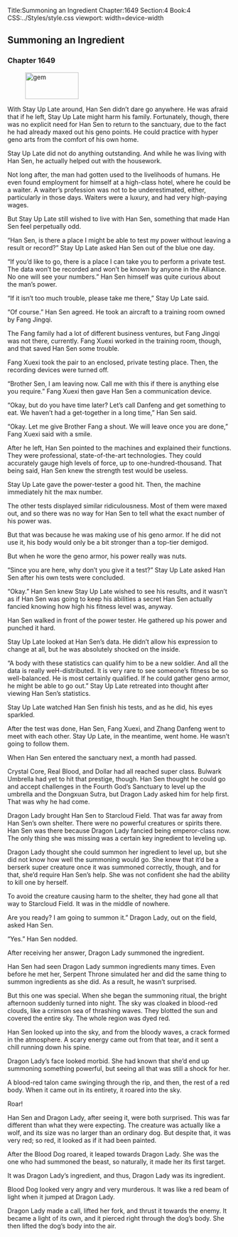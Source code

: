 Title:Summoning an Ingredient 
Chapter:1649 
Section:4 
Book:4 
CSS:../Styles/style.css 
viewport: width=device-width
  
## Summoning an Ingredient
### Chapter 1649
  
<figure>
	<img src="../Images/gem.gif" alt="gem" id="gem" width="120" height="60" />
</figure>
  

  
With Stay Up Late around, Han Sen didn’t dare go anywhere. He was afraid that if he left, Stay Up Late might harm his family. Fortunately, though, there was no explicit need for Han Sen to return to the sanctuary, due to the fact he had already maxed out his geno points. He could practice with hyper geno arts from the comfort of his own home.

Stay Up Late did not do anything outstanding. And while he was living with Han Sen, he actually helped out with the housework.

Not long after, the man had gotten used to the livelihoods of humans. He even found employment for himself at a high-class hotel, where he could be a waiter. A waiter’s profession was not to be underestimated, either, particularly in those days. Waiters were a luxury, and had very high-paying wages.

But Stay Up Late still wished to live with Han Sen, something that made Han Sen feel perpetually odd.

“Han Sen, is there a place I might be able to test my power without leaving a result or record?” Stay Up Late asked Han Sen out of the blue one day.

“If you’d like to go, there is a place I can take you to perform a private test. The data won’t be recorded and won’t be known by anyone in the Alliance. No one will see your numbers.” Han Sen himself was quite curious about the man’s power.

“If it isn’t too much trouble, please take me there,” Stay Up Late said.

“Of course.” Han Sen agreed. He took an aircraft to a training room owned by Fang Jingqi.

The Fang family had a lot of different business ventures, but Fang Jingqi was not there, currently. Fang Xuexi worked in the training room, though, and that saved Han Sen some trouble.

Fang Xuexi took the pair to an enclosed, private testing place. Then, the recording devices were turned off.

“Brother Sen, I am leaving now. Call me with this if there is anything else you require.” Fang Xuexi then gave Han Sen a communication device.

“Okay, but do you have time later? Let’s call Danfeng and get something to eat. We haven’t had a get-together in a long time,” Han Sen said.

“Okay. Let me give Brother Fang a shout. We will leave once you are done,” Fang Xuexi said with a smile.

After he left, Han Sen pointed to the machines and explained their functions. They were professional, state-of-the-art technologies. They could accurately gauge high levels of force, up to one-hundred-thousand. That being said, Han Sen knew the strength test would be useless.

Stay Up Late gave the power-tester a good hit. Then, the machine immediately hit the max number.

The other tests displayed similar ridiculousness. Most of them were maxed out, and so there was no way for Han Sen to tell what the exact number of his power was.

But that was because he was making use of his geno armor. If he did not use it, his body would only be a bit stronger than a top-tier demigod.

But when he wore the geno armor, his power really was nuts.

“Since you are here, why don’t you give it a test?” Stay Up Late asked Han Sen after his own tests were concluded.

“Okay.” Han Sen knew Stay Up Late wished to see his results, and it wasn’t as if Han Sen was going to keep his abilities a secret Han Sen actually fancied knowing how high his fitness level was, anyway.

Han Sen walked in front of the power tester. He gathered up his power and punched it hard.

Stay Up Late looked at Han Sen’s data. He didn’t allow his expression to change at all, but he was absolutely shocked on the inside.

“A body with these statistics can qualify him to be a new soldier. And all the data is really weH-distributed. It is very rare to see someone’s fitness be so well-balanced. He is most certainly qualified. If he could gather geno armor, he might be able to go out.” Stay Up Late retreated into thought after viewing Han Sen’s statistics.

Stay Up Late watched Han Sen finish his tests, and as he did, his eyes sparkled.

After the test was done, Han Sen, Fang Xuexi, and Zhang Danfeng went to meet with each other. Stay Up Late, in the meantime, went home. He wasn’t going to follow them.

When Han Sen entered the sanctuary next, a month had passed.

Crystal Core, Real Blood, and Dollar had all reached super class. Bulwark Umbrella had yet to hit that prestige, though. Han Sen thought he could go and accept challenges in the Fourth God’s Sanctuary to level up the umbrella and the Dongxuan Sutra, but Dragon Lady asked him for help first. That was why he had come.

Dragon Lady brought Han Sen to Starcloud Field. That was far away from Han Sen’s own shelter. There were no powerful creatures or spirits there. Han Sen was there because Dragon Lady fancied being emperor-class now. The only thing she was missing was a certain key ingredient to leveling up.

Dragon Lady thought she could summon her ingredient to level up, but she did not know how well the summoning would go. She knew that it’d be a berserk super creature once it was summoned correctly, though, and for that, she’d require Han Sen’s help. She was not confident she had the ability to kill one by herself.

To avoid the creature causing harm to the shelter, they had gone all that way to Starcloud Field. It was in the middle of nowhere.

Are you ready? I am going to summon it.” Dragon Lady, out on the field, asked Han Sen.

“Yes.” Han Sen nodded.

After receiving her answer, Dragon Lady summoned the ingredient.

Han Sen had seen Dragon Lady summon ingredients many times. Even before he met her, Serpent Throne simulated her and did the same thing to summon ingredients as she did. As a result, he wasn’t surprised.

But this one was special. When she began the summoning ritual, the bright afternoon suddenly turned into night. The sky was cloaked in blood-red clouds, like a crimson sea of thrashing waves. They blotted the sun and covered the entire sky. The whole region was dyed red.

Han Sen looked up into the sky, and from the bloody waves, a crack formed in the atmosphere. A scary energy came out from that tear, and it sent a chill running down his spine.

Dragon Lady’s face looked morbid. She had known that she’d end up summoning something powerful, but seeing all that was still a shock for her.

A blood-red talon came swinging through the rip, and then, the rest of a red body. When it came out in its entirety, it roared into the sky.

Roar!

Han Sen and Dragon Lady, after seeing it, were both surprised. This was far different than what they were expecting. The creature was actually like a wolf, and its size was no larger than an ordinary dog. But despite that, it was very red; so red, it looked as if it had been painted.

After the Blood Dog roared, it leaped towards Dragon Lady. She was the one who had summoned the beast, so naturally, it made her its first target.

It was Dragon Lady’s ingredient, and thus, Dragon Lady was its ingredient.

Blood Dog looked very angry and very murderous. It was like a red beam of light when it jumped at Dragon Lady.

Dragon Lady made a call, lifted her fork, and thrust it towards the enemy. It became a light of its own, and it pierced right through the dog’s body. She then lifted the dog’s body into the air.